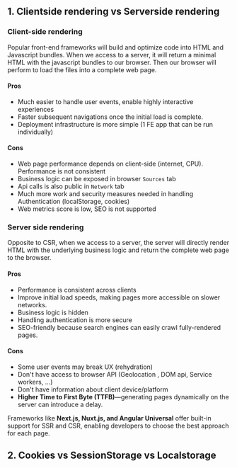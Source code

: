 ## 1. Clientside rendering vs Serverside rendering
### Client-side rendering
Popular front-end frameworks will build and optimize code into HTML and Javascript bundles. When we access to a server, it will return a minimal HTML with the javascript bundles to our browser. Then our browser will perform to load the files into a complete web page.
#### Pros
- Much easier to handle user events, enable highly interactive experiences
- Faster subsequent navigations once the initial load is complete.
- Deployment infrastructure is more simple (1 FE app that can be run individually)
#### Cons
- Web page performance depends on client-side (internet, CPU). Performance is not consistent
- Business logic can be exposed in browser `Sources` tab
- Api calls is also public in `Network` tab
- Much more work and security measures needed in handling Authentication (localStorage, cookies)
- Web metrics score is low, SEO is not supported
### Server side rendering
Opposite to CSR, when we access to a server, the server will directly render HTML with the underlying business logic and return the complete web page to the browser. 
#### Pros
- Performance is consistent across clients
- Improve initial load speeds, making pages more accessible on slower networks.
- Business logic is hidden
- Handling authentication is more secure
- SEO-friendly because search engines can easily crawl fully-rendered pages.
#### Cons
- Some user events may break UX (rehydration)
- Don't have access to browser API (Geolocation , DOM api, Service workers, ...)
- Don't have information about client device/platform
- **Higher Time to First Byte (TTFB)**—generating pages dynamically on the server can introduce a delay.

Frameworks like **Next.js, Nuxt.js, and Angular Universal** offer built-in support for SSR and CSR, enabling developers to choose the best approach for each page.
## 2. Cookies vs SessionStorage vs Localstorage